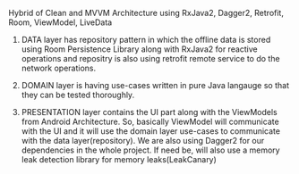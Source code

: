 Hybrid of Clean and MVVM Architecture using RxJava2, Dagger2, Retrofit, Room, ViewModel, LiveData

1. DATA layer has repository pattern in which the offline data is stored using Room Persistence Library along with RxJava2 for reactive operations and repositry is also using retrofit remote service to do the network operations.

2. DOMAIN layer is having use-cases written in pure Java langauge so that they can be tested thoroughly.

3. PRESENTATION layer contains the UI part along with the ViewModels from Android Architecture. So, basically ViewModel will communicate with the UI and it will use the domain layer use-cases to communicate with the data layer(repository). We are also using Dagger2 for our dependencies in the whole project. If need be, will also use a memory leak detection library for memory leaks(LeakCanary)
